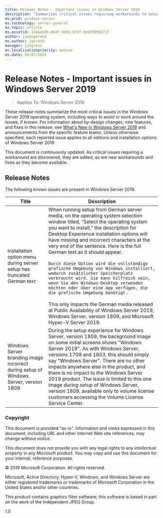 ```yaml
---
title: Release Notes - Important issues in Windows Server 2019
description: "Summarizes critical issues requiring workarounds to avoid crashes, hanging, installation failure and data loss"
ms.prod: windows-server
ms.technology: server-general
ms.topic: article
ms.assetid: 134aab85-664f-4d55-87ef-9e5fd098371f
author: jasongerend
ms.author: jgerend
manager: jasgroce
ms.localizationpriority: medium
ms.date: 06/07/2019
---
```

# Release Notes - Important issues in Windows Server 2019

>Applies To: Windows Server 2019

These release notes summarize the most critical issues in the Windows Server 2019 operating system, including ways to avoid or work around the issues, if known. For information about by-design changes, new features, and fixes in this release, see [What's New in Windows Server 2019](whats-new-19.md) and announcements from the specific feature teams. Unless otherwise specified, each reported issue applies to all editions and installation options of Windows Server 2019.  

This document is continuously updated. As critical issues requiring a workaround are discovered, they are added, as are new workarounds and fixes as they become available.  

## Release Notes

The following known issues are present in Windows Server 2019.

| Title         | Description                            |
| -----         | -----------                            |
| Installation option menu during server setup has truncated German text | When running setup from German server media, on the operating system selection window titled, “Select the operating system you want to install,” the description for Desktop Experience installation options will have missing and incorrect characters at the very end of the sentence. Here is the full German text as it should appear.<br/>      <br/>`Durch diese Option wird die vollständige grafische Umgebung von Windows installiert, wodurch zusätzlicher Speicherplatz verbraucht wird. Sie kann hilfreich sein, wenn Sie den Windows-Desktop verwenden möchten oder über eine App verfügen, die die grafische Umgebung benötigt.` <br><br>This only impacts the German media released at Public Availability of Windows Server 2019, Windows Server, version 1809, and Microsoft Hyper-V Server 2019.|
| Windows Server branding image incorrect during setup of Windows Server, version 1809 | During the setup experience for Windows Server, version 1809, the background image on some initial screens shows &quot;Windows Server 2019&quot;.  As with Windows Server, versions 1709 and 1803, this should simply say &quot;Windows Server&quot;.  There are no other impacts anywhere else in the product, and there is no impact to the Windows Server 2019 product.  The issue is limited to this one image during setup of Windows Server, version 1809, available only to volume license customers accessing the Volume License Service Center.<br/> |

### Copyright

This document is provided "as-is". Information and views expressed in this document, including URL and other Internet Web site references, may change without notice.  

This document does not provide you with any legal rights to any intellectual property in any Microsoft product. You may copy and use this document for your internal, reference purposes.

&copy; 2019 Microsoft Corporation. All rights reserved.  

Microsoft, Active Directory, Hyper-V, Windows, and Windows Server are either registered trademarks or trademarks of Microsoft Corporation in the United States and/or other countries.  

This product contains graphics filter software; this software is based in part on the work of the Independent JPEG Group.  


1.0  
